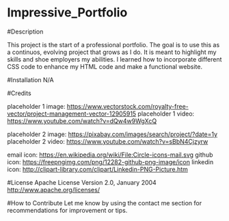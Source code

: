 # Impressive_Portfolio

#Description

This project is the start of a professional portfolio. The goal is to use this as a continuos, evolving project that grows as I do. It is meant to highlight my skills and shoe employers my abilities.
I learned how to incorporate different CSS code to enhance my HTML code and make a functional website.

#Installation
N/A

#Credits

placeholder 1 image: https://www.vectorstock.com/royalty-free-vector/project-management-vector-12905915
placeholder 1 video: https://www.youtube.com/watch?v=dQw4w9WgXcQ 

placeholder 2 image: https://pixabay.com/images/search/project/?date=1y 
placeholder 2 video: https://www.youtube.com/watch?v=sBbN4Cjzyrw

email icon: https://en.wikipedia.org/wiki/File:Circle-icons-mail.svg 
github icon: https://freepngimg.com/png/12282-github-png-image/icon 
linkedin icon: http://clipart-library.com/clipart/Linkedin-PNG-Picture.htm 

#License
Apache License Version 2.0, January 2004 http://www.apache.org/licenses/

#How to Contribute
Let me know by using the contact me section for recommendations for improvement or tips. 
